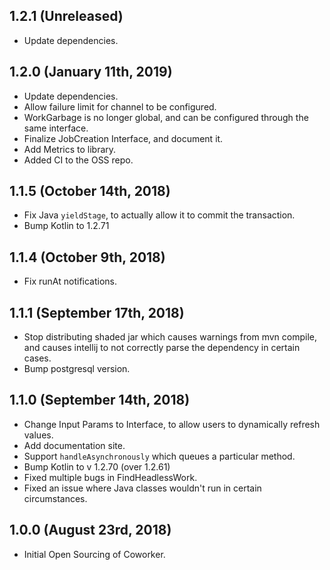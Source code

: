## 1.2.1 (Unreleased)

* Update dependencies.

## 1.2.0 (January 11th, 2019)

* Update dependencies.
* Allow failure limit for channel to be configured.
* WorkGarbage is no longer global, and can be configured through the same interface.
* Finalize JobCreation Interface, and document it.
* Add Metrics to library.
* Added CI to the OSS repo.

## 1.1.5 (October 14th, 2018)

* Fix Java `yieldStage`, to actually allow it to commit the transaction.
* Bump Kotlin to 1.2.71

## 1.1.4 (October 9th, 2018)

* Fix runAt notifications.

## 1.1.1 (September 17th, 2018)

* Stop distributing shaded jar which causes warnings from mvn compile,
  and causes intellij to not correctly parse the dependency in certain cases.
* Bump postgresql version.

## 1.1.0 (September 14th, 2018)

* Change Input Params to Interface, to allow users to dynamically refresh values.
* Add documentation site.
* Support `handleAsynchronously` which queues a particular method.
* Bump Kotlin to v 1.2.70 (over 1.2.61)
* Fixed multiple bugs in FindHeadlessWork.
* Fixed an issue where Java classes wouldn't run in certain circumstances.

## 1.0.0 (August 23rd, 2018)

* Initial Open Sourcing of Coworker.
